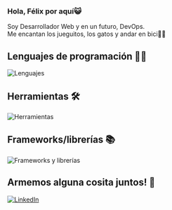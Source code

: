 ### Hola, Félix por aquí😺
Soy Desarrollador Web y en un futuro, DevOps.
</br>
Me encantan los jueguitos, los gatos y andar en bici🚴‍♀️

## Lenguajes de programación 👨‍💻
![Lenguajes](https://skillicons.dev/icons?i=js,ts,py,cpp&perline=6)

## Herramientas 🛠
![Herramientas](https://skillicons.dev/icons?i=aws,linux,bash,mongodb,dynamodb,mysql,postgres,prisma,nodejs,npm,terraform,git,vite,html,css,vscode,pycharm,figma&perline=6)

## Frameworks/librerías 📚
![Frameworks y librerías](https://skillicons.dev/icons?i=nextjs,django,react,redux,tailwind,vite&perline=6)

## Armemos alguna cosita juntos! 🤝
[![LinkedIn](https://skillicons.dev/icons?i=linkedin&perline=6)](https://www.linkedin.com/in/felixperez-c/)
